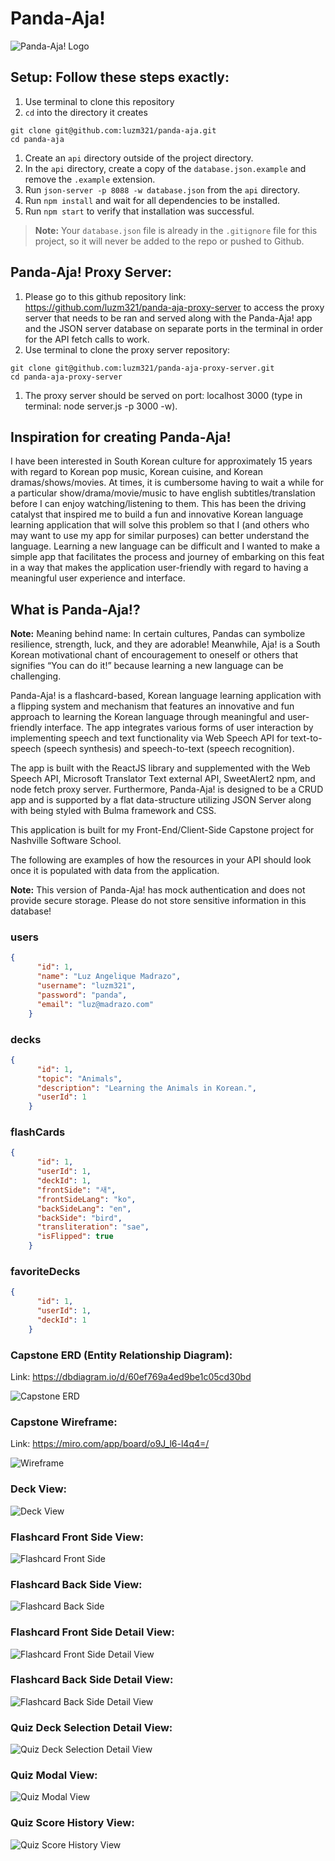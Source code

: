 # Panda-Aja!

![Panda-Aja! Logo](./public/images/panda-aja.PNG "Panda-Aja!")

## Setup: Follow these steps exactly:

1. Use terminal to clone this repository
1. `cd` into the directory it creates
```
git clone git@github.com:luzm321/panda-aja.git
cd panda-aja
```
1. Create an `api` directory outside of the project directory.
1. In the `api` directory, create a copy of the `database.json.example` and remove the `.example` extension.
1. Run `json-server -p 8088 -w database.json` from the `api` directory.
1. Run `npm install` and wait for all dependencies to be installed.
1. Run `npm start` to verify that installation was successful.

> **Note:** Your `database.json` file is already in the `.gitignore` file for this project, so it will never be added to the repo or pushed to Github.

## Panda-Aja! Proxy Server:

1. Please go to this github repository link: https://github.com/luzm321/panda-aja-proxy-server to access the proxy server that needs to be ran and served along with the Panda-Aja! app and the JSON server database on separate ports in the terminal in order for the API fetch calls to work.
1. Use terminal to clone the proxy server repository: 
```
git clone git@github.com:luzm321/panda-aja-proxy-server.git
cd panda-aja-proxy-server
```

1. The proxy server should be served on port: localhost 3000 (type in terminal: node server.js -p 3000 -w).


## Inspiration for creating Panda-Aja!

I have been interested in South Korean culture for approximately 15 years with regard to Korean pop music, Korean cuisine, and Korean dramas/shows/movies. At times, it is cumbersome having to wait a while for a particular show/drama/movie/music to have english subtitles/translation before I can enjoy watching/listening to them. This has been the driving catalyst that inspired me to build a fun and innovative Korean language learning application that will solve this problem so that I (and others who may want to use my app for similar purposes) can better understand the language. Learning a new language can be difficult and I wanted to make a simple app that facilitates the process and journey of embarking on this feat in a way that makes the application user-friendly with regard to having a meaningful user experience and interface.


## What is Panda-Aja!?

**Note:** Meaning behind name: In certain cultures, Pandas can symbolize resilience, strength, luck, and they are adorable! Meanwhile, Aja! is a South Korean motivational chant of encouragement to oneself or others that signifies “You can do it!” because learning a new language can be challenging.


Panda-Aja! is a flashcard-based, Korean language learning application with a flipping system and mechanism that features an innovative and fun approach to learning the Korean language through meaningful and user-friendly interface. 
The app integrates various forms of user interaction by implementing speech and text functionality via Web Speech API for text-to-speech (speech synthesis) and speech-to-text (speech recognition).

The app is built with the ReactJS library and supplemented with the Web Speech API, Microsoft Translator Text external API, SweetAlert2 npm, and node fetch proxy server. Furthermore, Panda-Aja! is designed to be a CRUD app and is supported by a flat data-structure utilizing JSON Server along with being styled with Bulma framework and CSS.

This application is built for my Front-End/Client-Side Capstone project for Nashville Software School.

The following are examples of how the resources in your API should look once it is populated with data from the application.

**Note:** This version of Panda-Aja! has mock authentication and does not provide secure storage. Please do not store sensitive information in this database!

### users

```json
{
      "id": 1,
      "name": "Luz Angelique Madrazo",
      "username": "luzm321",
      "password": "panda",
      "email": "luz@madrazo.com"
    }
```

### decks

```json
{
      "id": 1,
      "topic": "Animals",
      "description": "Learning the Animals in Korean.",
      "userId": 1
    }
```

### flashCards

```json
{
      "id": 1,
      "userId": 1,
      "deckId": 1,
      "frontSide": "새",
      "frontSideLang": "ko",
      "backSideLang": "en",
      "backSide": "bird",
      "transliteration": "sae",
      "isFlipped": true
    }
```
### favoriteDecks

```json
{
      "id": 1,
      "userId": 1,
      "deckId": 1
    }
```

### Capstone ERD (Entity Relationship Diagram):

Link: https://dbdiagram.io/d/60ef769a4ed9be1c05cd30bd

![Capstone ERD](./public/images/PandaAjaERD.PNG "Capstone ERD for Panda-Aja!")


### Capstone Wireframe:

Link: https://miro.com/app/board/o9J_l6-l4q4=/

![Wireframe](./public/images/PandaAjaWireframe.PNG "Wireframe for Panda-Aja!")


### Deck View:

![Deck View](./public/images/deckCard.PNG "Deck view for Panda-Aja!")


### Flashcard Front Side View:

![Flashcard Front Side](./public/images/flashcardFront.PNG "flashcard front side for Panda-Aja!")


### Flashcard Back Side View:

![Flashcard Back Side](./public/images/flashcardBack.PNG "flashcard back side for Panda-Aja!")


### Flashcard Front Side Detail View:

![Flashcard Front Side Detail View](./public/images/flashcardDetailFront.PNG "flashcard front side detail view for Panda-Aja!")


### Flashcard Back Side Detail View:

![Flashcard Back Side Detail View](./public/images/flashcardDetailBack.PNG "flashcard back side detail view for Panda-Aja!")


### Quiz Deck Selection Detail View:

![Quiz Deck Selection Detail View](./public/images/quizSelectionDetail.PNG "quiz deck selection detail view for Panda-Aja!")


### Quiz Modal View:

![Quiz Modal View](./public/images/quizModalView.PNG "quiz modal view for Panda-Aja!")


### Quiz Score History View:

![Quiz Score History View](./public/images/quizScoreHistory.PNG "quiz score history view for Panda-Aja!")
